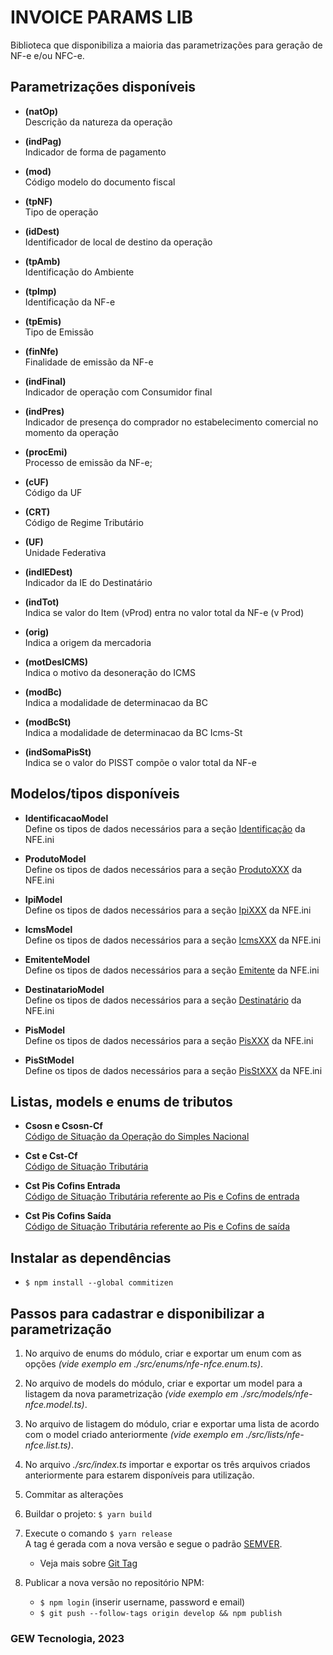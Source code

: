 # INVOICE PARAMS LIB

Biblioteca que disponibiliza a maioria das parametrizações para geração de NF-e e/ou NFC-e.

## Parametrizações disponíveis

- **(natOp)**  
  Descrição da natureza da operação

- **(indPag)**  
  Indicador de forma de pagamento

- **(mod)**  
  Código modelo do documento fiscal

- **(tpNF)**  
  Tipo de operação

- **(idDest)**  
  Identificador de local de destino da operação

- **(tpAmb)**  
  Identificação do Ambiente

- **(tpImp)**  
  Identificação da NF-e

- **(tpEmis)**  
  Tipo de Emissão

- **(finNfe)**  
  Finalidade de emissão da NF-e

- **(indFinal)**  
  Indicador de operação com Consumidor final

- **(indPres)**  
  Indicador de presença do comprador no estabelecimento comercial no momento da operação

- **(procEmi)**  
  Processo de emissão da NF-e;

- **(cUF)**  
  Código da UF

- **(CRT)**  
  Código de Regime Tributário

- **(UF)**  
  Unidade Federativa

- **(indIEDest)**  
  Indicador da IE do Destinatário

- **(indTot)**  
  Indica se valor do Item (vProd) entra no valor total da NF-e (v Prod)

- **(orig)**  
  Indica a origem da mercadoria

- **(motDesICMS)**  
  Indica o motivo da desoneração do ICMS

- **(modBc)**  
  Indica a modalidade de determinacao da BC

- **(modBcSt)**  
  Indica a modalidade de determinacao da BC Icms-St

- **(indSomaPisSt)**  
  Indica se o valor do PISST compõe o valor total da NF-e

## Modelos/tipos disponíveis

- **IdentificacaoModel**  
  Define os tipos de dados necessários para a seção [Identificação](./src/models/identificacao.model.ts) da NFE.ini

- **ProdutoModel**  
  Define os tipos de dados necessários para a seção [ProdutoXXX](./src/models/produto.model.ts) da NFE.ini

- **IpiModel**  
  Define os tipos de dados necessários para a seção [IpiXXX](./src/models/ipi.model.ts) da NFE.ini

- **IcmsModel**  
  Define os tipos de dados necessários para a seção [IcmsXXX](./src/models/icms.model.ts) da NFE.ini

- **EmitenteModel**  
  Define os tipos de dados necessários para a seção [Emitente](./src/models/emitente.model.ts) da NFE.ini

- **DestinatarioModel**  
  Define os tipos de dados necessários para a seção [Destinatário](./src/models/destinatario.model.ts) da NFE.ini

- **PisModel**  
  Define os tipos de dados necessários para a seção [PisXXX](./src/models/pis.model.ts) da NFE.ini

- **PisStModel**  
  Define os tipos de dados necessários para a seção [PisStXXX](./src/models/pisst.model.ts) da NFE.ini

## Listas, models e enums de tributos

- **Csosn e Csosn-Cf**  
  [Código de Situação da Operação do Simples Nacional](./src/lists/csosn-csosncf.list.ts)

- **Cst e Cst-Cf**  
  [Código de Situação Tributária](./src/lists/cst-cstcf.list.ts)

- **Cst Pis Cofins Entrada**  
  [Código de Situação Tributária referente ao Pis e Cofins de entrada](./src/lists/cst-pis-cofins-entrada.list.ts)

- **Cst Pis Cofins Saída**  
  [Código de Situação Tributária referente ao Pis e Cofins de saída](./src/lists/cst-pis-cofins-saida.list.ts)

## Instalar as dependências

- `$ npm install --global commitizen`

## Passos para cadastrar e disponibilizar a parametrização

1.  No arquivo de enums do módulo, criar e exportar um enum com as opções _(vide exemplo em ./src/enums/nfe-nfce.enum.ts)_.

2.  No arquivo de models do módulo, criar e exportar um model para a listagem da nova parametrização _(vide exemplo em ./src/models/nfe-nfce.model.ts)_.

3.  No arquivo de listagem do módulo, criar e exportar uma lista de acordo com o model criado anteriormente _(vide exemplo em ./src/lists/nfe-nfce.list.ts)_.

4.  No arquivo _./src/index.ts_ importar e exportar os três arquivos criados anteriormente para estarem disponíveis para utilização.

5.  Commitar as alterações

6.  Buildar o projeto: `$ yarn build`

7.  Execute o comando `$ yarn release`  
    A tag é gerada com a nova versão e segue o padrão [SEMVER](https://semver.org/).

    - Veja mais sobre [Git Tag](https://git-scm.com/book/pt-br/v2/Fundamentos-de-Git-Criando-Tags/)

8.  Publicar a nova versão no repositório NPM:
    - `$ npm login` (inserir username, password e email)
    - `$ git push --follow-tags origin develop && npm publish`

### GEW Tecnologia, 2023
